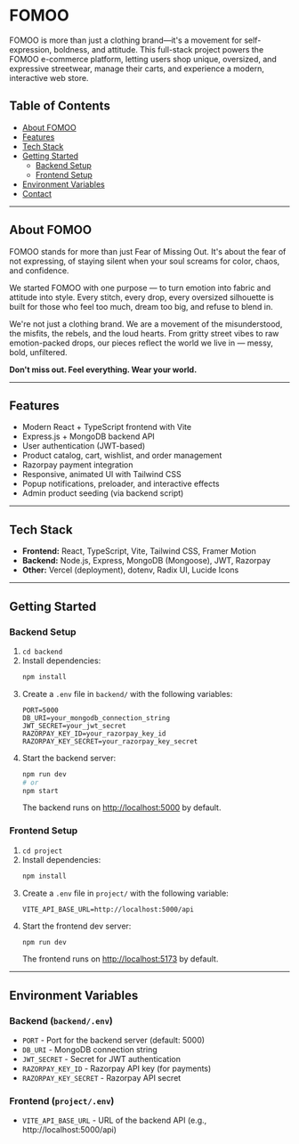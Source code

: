 # FOMOO

FOMOO is more than just a clothing brand—it's a movement for self-expression, boldness, and attitude. This full-stack project powers the FOMOO e-commerce platform, letting users shop unique, oversized, and expressive streetwear, manage their carts, and experience a modern, interactive web store.

## Table of Contents
- [About FOMOO](#about-fomoo)
- [Features](#features)
- [Tech Stack](#tech-stack)
- [Getting Started](#getting-started)
  - [Backend Setup](#backend-setup)
  - [Frontend Setup](#frontend-setup)
- [Environment Variables](#environment-variables)
- [Contact](#contact)

---

## About FOMOO
FOMOO stands for more than just Fear of Missing Out. It's about the fear of not expressing, of staying silent when your soul screams for color, chaos, and confidence.

We started FOMOO with one purpose — to turn emotion into fabric and attitude into style. Every stitch, every drop, every oversized silhouette is built for those who feel too much, dream too big, and refuse to blend in.

We're not just a clothing brand. We are a movement of the misunderstood, the misfits, the rebels, and the loud hearts. From gritty street vibes to raw emotion-packed drops, our pieces reflect the world we live in — messy, bold, unfiltered.

**Don't miss out. Feel everything. Wear your world.**

---

## Features
- Modern React + TypeScript frontend with Vite
- Express.js + MongoDB backend API
- User authentication (JWT-based)
- Product catalog, cart, wishlist, and order management
- Razorpay payment integration
- Responsive, animated UI with Tailwind CSS
- Popup notifications, preloader, and interactive effects
- Admin product seeding (via backend script)

---

## Tech Stack
- **Frontend:** React, TypeScript, Vite, Tailwind CSS, Framer Motion
- **Backend:** Node.js, Express, MongoDB (Mongoose), JWT, Razorpay
- **Other:** Vercel (deployment), dotenv, Radix UI, Lucide Icons

---

## Getting Started

### Backend Setup
1. `cd backend`
2. Install dependencies:
   ```bash
   npm install
   ```
3. Create a `.env` file in `backend/` with the following variables:
   ```env
   PORT=5000
   DB_URI=your_mongodb_connection_string
   JWT_SECRET=your_jwt_secret
   RAZORPAY_KEY_ID=your_razorpay_key_id
   RAZORPAY_KEY_SECRET=your_razorpay_key_secret
   ```
4. Start the backend server:
   ```bash
   npm run dev
   # or
   npm start
   ```
   The backend runs on [http://localhost:5000](http://localhost:5000) by default.

### Frontend Setup
1. `cd project`
2. Install dependencies:
   ```bash
   npm install
   ```
3. Create a `.env` file in `project/` with the following variable:
   ```env
   VITE_API_BASE_URL=http://localhost:5000/api
   ```
4. Start the frontend dev server:
   ```bash
   npm run dev
   ```
   The frontend runs on [http://localhost:5173](http://localhost:5173) by default.

---

## Environment Variables

### Backend (`backend/.env`)
- `PORT` - Port for the backend server (default: 5000)
- `DB_URI` - MongoDB connection string
- `JWT_SECRET` - Secret for JWT authentication
- `RAZORPAY_KEY_ID` - Razorpay API key (for payments)
- `RAZORPAY_KEY_SECRET` - Razorpay API secret

### Frontend (`project/.env`)
- `VITE_API_BASE_URL` - URL of the backend API (e.g., http://localhost:5000/api)


